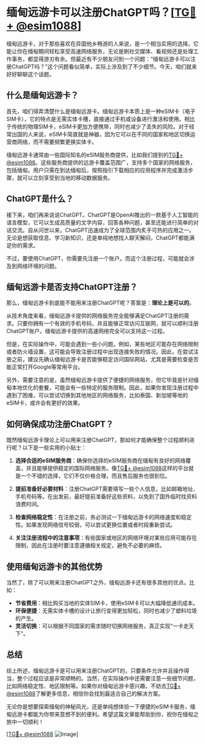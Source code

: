 # 缅甸远游卡可以注册ChatGPT吗？[[TG💪+ @esim1088](https://t.me/s/esim1088)]

缅甸远游卡，对于那些喜欢在异国他乡畅游的人来说，是一个相当实用的选择。它能让你在缅甸期间轻松享受高速网络服务，无论是刷社交媒体、看视频还是处理工作事务，都显得游刃有余。但最近有不少朋友问到一个问题：“缅甸远游卡可以注册ChatGPT吗？”这个问题看似简单，实际上涉及到了不少细节。今天，咱们就来好好聊聊这个话题。

## 什么是缅甸远游卡？

首先，咱们得弄清楚什么是缅甸远游卡。缅甸远游卡本质上是一种eSIM卡（电子SIM卡），它的特点是无需实体卡槽，直接通过手机或设备进行激活和使用。相比于传统的物理SIM卡，eSIM卡更加方便携带，同时也减少了丢失的风险。对于经常出国的人来说，eSIM卡简直就是神器，因为它可以在不同的国家和地区切换运营商网络，而不需要频繁更换实体卡。

缅甸远游卡通常由一些国际知名的eSIM服务商提供，比如我们提到的[TG💪+ @esim1088](https://t.me/s/esim1088)。这些服务商提供的远游卡覆盖范围广，支持多个国家的网络服务，包括缅甸。用户只需在到达缅甸后，按照指引下载相应的应用程序并完成激活步骤，就可以立刻享受到当地的移动数据服务。

## ChatGPT是什么？

接下来，咱们再来说说ChatGPT。ChatGPT是OpenAI推出的一款基于人工智能的语言模型，它可以生成高质量的文字内容，回答各种问题，甚至还能进行简单的对话交流。自从问世以来，ChatGPT迅速成为了全球范围内炙手可热的应用之一。无论是想获取信息、学习新知识，还是单纯地想找人聊天解闷，ChatGPT都能满足你的需求。

不过，要使用ChatGPT，你需要先注册一个账户。而这个注册过程，可能就会涉及到网络环境的问题。

## 缅甸远游卡是否支持ChatGPT注册？

那么，缅甸远游卡到底能不能用来注册ChatGPT呢？答案是：**理论上是可以的**。

从技术角度来看，缅甸远游卡提供的网络服务完全能够满足ChatGPT注册的需求。只要你拥有一个有效的手机号码，并且能够正常访问互联网，就可以顺利注册ChatGPT账户。缅甸远游卡提供的高速网络完全可以支持这一过程。

但是，在实际操作中，可能会遇到一些小问题。例如，某些地区可能存在网络限制或者防火墙设置，这可能会导致注册过程中出现连接失败的情况。因此，在尝试注册之前，建议先确认缅甸远游卡是否能够稳定访问国际网站，尤其是需要检查是否能正常打开Google等常用平台。

另外，需要注意的是，虽然缅甸远游卡提供了便捷的网络服务，但它毕竟是针对缅甸本地优化的套餐，可能会有一些特定的服务限制。因此，如果你发现注册过程中遇到了困难，可以尝试切换到其他地区的网络服务，比如泰国、新加坡等地的eSIM卡，或许会有更好的效果。

## 如何确保成功注册ChatGPT？

既然缅甸远游卡理论上可以用来注册ChatGPT，那如何才能确保整个过程顺利进行呢？以下是一些实用的小贴士：

1. **选择合适的eSIM服务商**：确保你选择的eSIM服务商在缅甸有良好的网络覆盖，并且能够提供稳定的国际网络服务。像[TG💪+ @esim1088](https://t.me/s/esim1088)这样的平台就是一个不错的选择，它们不仅价格合理，而且售后服务也很到位。

2. **提前准备好必要材料**：注册ChatGPT需要填写一些个人信息，比如邮箱地址、手机号码等。在出发前，最好提前准备好这些资料，以免到了国外临时找资料浪费时间。

3. **检查网络稳定性**：在注册之前，务必测试一下缅甸远游卡的网络速度和稳定性。如果发现网络信号较弱，可以尝试更换位置或者时段重新尝试。

4. **关注注册流程中的注意事项**：有些国家或地区的网络环境对某些应用可能存在限制，因此在注册时要注意遵循相关规定，避免不必要的麻烦。

## 使用缅甸远游卡的其他优势

当然了，除了可以用来注册ChatGPT之外，缅甸远游卡还有很多其他的优点。比如：

- **节省费用**：相比购买当地的实体SIM卡，使用eSIM卡可以大幅降低通讯成本。
- **环保便捷**：无需实体卡槽的设计让旅行变得更加轻松，同时也减少了塑料垃圾的产生。
- **灵活切换**：可以根据不同国家的需求随时切换网络服务，真正实现“一卡走天下”。

## 总结

综上所述，缅甸远游卡是可以用来注册ChatGPT的，只要条件允许并且操作得当，整个过程应该是非常顺畅的。当然，在实际操作中还需要注意一些细节问题，比如网络稳定性、地区限制等。如果你对缅甸远游卡感兴趣，不妨去[TG💪+ @esim1088](https://t.me/s/esim1088)了解更多信息，相信你会找到最适合自己的解决方案。

无论你是想要探索缅甸的神秘风光，还是单纯想体验一下便捷的eSIM卡服务，缅甸远游卡都能为你带来意想不到的便利。希望这篇文章能帮助到你，祝你在缅甸之旅中一切顺利！

[[TG💪+ @esim1088](https://t.me/s/esim1088) ![Image](https://i.postimg.cc/4NQfJmqS/Snipaste-2025-05-13-00-14-12.png)]